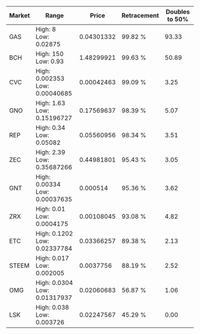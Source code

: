 | Market | Range | Price| Retracement | Doubles to 50% |
| --- | --- | --- | --- | --- |
| GAS | High: 8<br />Low: 0.02875 | 0.04301332 | 99.82 % | 93.33 |
| BCH | High: 150<br />Low: 0.93 | 1.48299921 | 99.63 % | 50.89 |
| CVC | High: 0.002353<br />Low: 0.00040685 | 0.00042463 | 99.09 % | 3.25 |
| GNO | High: 1.63<br />Low: 0.15196727 | 0.17569637 | 98.39 % | 5.07 |
| REP | High: 0.34<br />Low: 0.05082 | 0.05560956 | 98.34 % | 3.51 |
| ZEC | High: 2.39<br />Low: 0.35687266 | 0.44981801 | 95.43 % | 3.05 |
| GNT | High: 0.00334<br />Low: 0.00037635 | 0.000514 | 95.36 % | 3.62 |
| ZRX | High: 0.01<br />Low: 0.0004175 | 0.00108045 | 93.08 % | 4.82 |
| ETC | High: 0.1202<br />Low: 0.02337784 | 0.03366257 | 89.38 % | 2.13 |
| STEEM | High: 0.017<br />Low: 0.002005 | 0.0037756 | 88.19 % | 2.52 |
| OMG | High: 0.0304<br />Low: 0.01317937 | 0.02060683 | 56.87 % | 1.06 |
| LSK | High: 0.038<br />Low: 0.003726 | 0.02247567 | 45.29 % | 0.00 |
